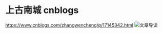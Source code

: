 # 上古南城 cnblogs
https://www.cnblogs.com/zhangwencheng/p/17145342.html
![文章导读](https://github.com/Wenc-Z/cnblogs/assets/68326953/9eb01cd7-e627-4023-9564-708ad2354a3c)
